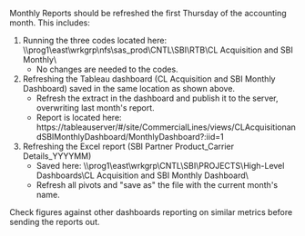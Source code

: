 Monthly Reports should be refreshed the first Thursday of the accounting month. This includes:
  1. Running the three codes located here: \\\prog1\east\wrkgrp\nfs\sas_prod\CNTL\SBI\RTB\CL Acquisition and SBI Monthly\
     - No changes are needed to the codes.
  2. Refreshing the Tableau dashboard (CL Acquisition and SBI Monthly Dashboard) saved in the same location as shown above.
     - Refresh the extract in the dashboard and publish it to the server, overwriting last month's report.
     - Report is located here: https://tableauserver/#/site/CommercialLines/views/CLAcquisitionandSBIMonthlyDashboard/MonthlyDashboard?:iid=1
  3. Refreshing the Excel report (SBI Partner Product_Carrier Details_YYYYMM)
     - Saved here: \\\prog1\east\wrkgrp\CNTL\SBI\PROJECTS\High-Level Dashboards\CL Acquisition and SBI Monthly Dashboard\
     - Refresh all pivots and "save as" the file with the current month's name.

Check figures against other dashboards reporting on similar metrics before sending the reports out.
